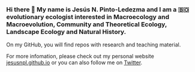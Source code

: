 ### Hi there 👋 My name is Jesús N. Pinto-Ledezma and I am a 🇧🇴 evolutionary ecologist interested in Macroecology and Macroevolution, Community and Theoretical Ecology, Landscape Ecology and Natural History. 

On my GitHub, you will find repos with research and teaching material.

For more infomation, please check out my personal website [jesusnpl.github.io](https://jesusnpl.github.io) or you can also follow me on [Twitter](https://twitter.com/JesusNPL).

<!--
**jesusNPL/jesusNPL** is a ✨ _special_ ✨ repository because its `README.md` (this file) appears on your GitHub profile.

Here are some ideas to get you started:

- 🔭 I’m currently working on ...
- 🌱 I’m currently learning ...
- 👯 I’m looking to collaborate on ...
- 🤔 I’m looking for help with ...
- 💬 Ask me about ...
- 📫 How to reach me: ...
- 😄 Pronouns: ...
- ⚡ Fun fact: ...
-->
